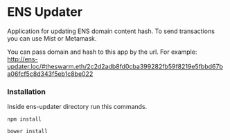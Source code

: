 # ENS Updater

Application for updating ENS domain content hash. To send transactions you can use Mist or Metamask.

You can pass domain and hash to this app by the url. For example: http://ens-updater.loc/#theswarm.eth/2c2d2adb8fd0cba399282fb59f8219e5fbbd67ba06fcf5c8d343f5eb1c8be022

### Installation
Inside ens-updater directory run this commands.


```shell
npm install 
```

```shell
bower install 
```